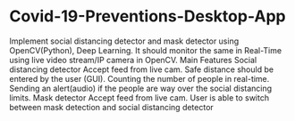 # Covid-19-Preventions-Desktop-App
Implement social distancing detector and mask detector using OpenCV(Python), Deep Learning. It should monitor the same in Real-Time using live video stream/IP camera in OpenCV.  Main Features  Social distancing detector  Accept feed from live cam. Safe distance should be entered by the user (GUI). Counting the number of people in real-time. Sending an alert(audio) if the people are way over the social distancing limits. Mask detector  Accept feed from live cam. User is able to switch between mask detection and social distancing detector
